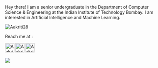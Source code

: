 Hey there!
I am a senior undergraduate in the Department of Computer Science & Engineering at the Indian Institute of Technology Bombay. 
I am interested in Artificial Intelligence and Machine Learning.

<p align="left"> <img src="https://komarev.com/ghpvc/?username=Aakriti28&label=Profile%20views&color=129e00&style=plastic" alt="Aakriti28" /> </p>

Reach me at :  

<!-- [<img align="left" alt="trunc8.github.io" width="30px" src="https://raw.githubusercontent.com/iconic/open-iconic/master/svg/globe.svg" />][website] -->
[<img align="left" alt="Aakriti28 | LinkedIn" width="30px" src="https://img.icons8.com/color-glass/144/null/gmail.png" />][email]
[<img align="left" alt="Aakriti28 | LinkedIn" width="30px" src="https://img.icons8.com/color-glass/144/null/linkedin.png" />][linkedin]
[<img align="left" alt="Aakriti28 | Instagram" width="30px" src="https://img.icons8.com/color-glass/144/null/instagram-new.png" />][instagram]
<!-- [<img align="left" alt="Aakriti28 | Facebook" width="30px" src="https://cdn.jsdelivr.net/npm/simple-icons@v3/icons/facebook.svg" />][facebook] -->

<!-- [website]: https://trunc8.github.io -->
[instagram]: https://www.instagram.com/aakriti.281/
[linkedin]: https://www.linkedin.com/in/aakriti-k-aa53941b1/
[email]: mailto:aakriti281020@gmail.com
<!-- [facebook]: https://www.facebook.com/people/Aakriti/100011080322296/ -->

<br/>
<br/>

<p width="50%" align="left"> <!--style="max-width:500px;"-->
  <img src = "https://github-readme-stats.vercel.app/api?username=Aakriti28&show_icons=true&theme=dracula&line_height=27">
<!--   <img src = "https://github-readme-stats.vercel.app/api/top-langs/?username=Aakriti28&hide=jupyter notebook,html&theme=tokyonight"> -->
</p>

<!-- - 👋 Hi, I’m @Aakriti28
- 👀 I’m interested in ...
- 🌱 I’m currently learning ...
- 💞️ I’m looking to collaborate on ...
- 📫 How to reach me ... -->

<!---
Aakriti28/Aakriti28 is a ✨ special ✨ repository because its `README.md` (this file) appears on your GitHub profile.
You can click the Preview link to take a look at your changes.
--->
